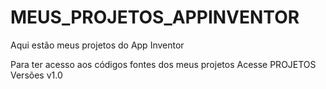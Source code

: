 # MEUS_PROJETOS_APPINVENTOR
Aqui estão meus projetos do App Inventor

Para ter acesso aos códigos fontes dos meus projetos
Acesse PROJETOS
Versões
v1.0
